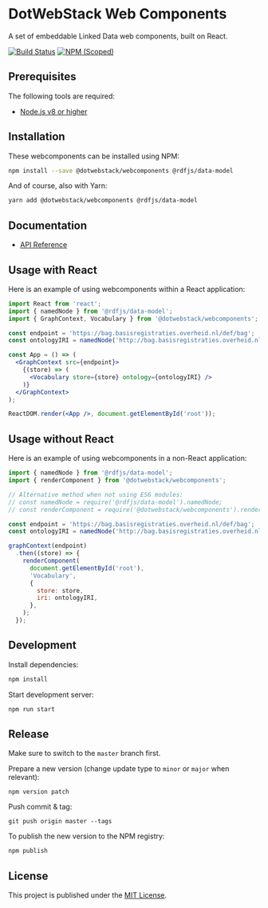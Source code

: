 # DotWebStack Web Components

A set of embeddable Linked Data web components, built on React.

[![Build Status](https://travis-ci.org/dotwebstack/dotwebstack-webcomponents.svg?branch=master)](https://travis-ci.org/dotwebstack/dotwebstack-webcomponents)
[![NPM (Scoped)](https://img.shields.io/npm/v/@dotwebstack/webcomponents.svg)](https://www.npmjs.com/package/@dotwebstack/webcomponents)

## Prerequisites

The following tools are required:

* [Node.js v8 or higher](https://nodejs.org/en/)

## Installation

These webcomponents can be installed using NPM:

```bash
npm install --save @dotwebstack/webcomponents @rdfjs/data-model
```

And of course, also with Yarn:

```bash
yarn add @dotwebstack/webcomponents @rdfjs/data-model
```

## Documentation

* [API Reference](./docs/api.md)

## Usage with React

Here is an example of using webcomponents within a React application:

```jsx
import React from 'react';
import { namedNode } from '@rdfjs/data-model';
import { GraphContext, Vocabulary } from '@dotwebstack/webcomponents';

const endpoint = 'https://bag.basisregistraties.overheid.nl/def/bag';
const ontologyIRI = namedNode('http://bag.basisregistraties.overheid.nl/def/bag')

const App = () => (
  <GraphContext src={endpoint}>
    {(store) => (
      <Vocabulary store={store} ontology={ontologyIRI} />
    )}
  </GraphContext>
);

ReactDOM.render(<App />, document.getElementById('root'));
```

## Usage without React

Here is an example of using webcomponents in a non-React application:

```js
import { namedNode } from '@rdfjs/data-model';
import { renderComponent } from '@dotwebstack/webcomponents';

// Alternative method when not using ES6 modules:
// const namedNode = require('@rdfjs/data-model').namedNode;
// const renderComponent = require('@dotwebstack/webcomponents').renderComponent;

const endpoint = 'https://bag.basisregistraties.overheid.nl/def/bag';
const ontologyIRI = namedNode('http://bag.basisregistraties.overheid.nl/def/bag')

graphContext(endpoint)
  .then((store) => {
    renderComponent(
      document.getElementById('root'),
      'Vocabulary',
      {
        store: store,
        iri: ontologyIRI,
      },
    );
  });
```

## Development

Install dependencies:

```bash
npm install
```

Start development server:

```bash
npm run start
```

## Release

Make sure to switch to the `master` branch first.

Prepare a new version (change update type to `minor` or `major` when relevant):

```
npm version patch
```

Push commit & tag:

```
git push origin master --tags
```

To publish the new version to the NPM registry:

```bash
npm publish
```

## License

This project is published under the [MIT License](LICENSE.md).
